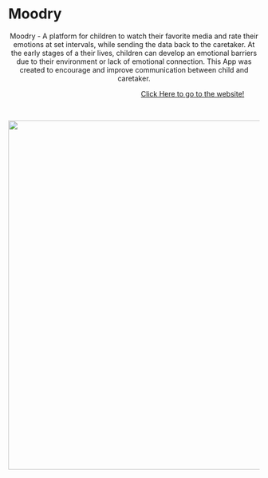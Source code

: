 # Moodry

<p align="center">
  Moodry - A platform for children to watch their favorite media and rate their emotions at set intervals, while sending the data back to the caretaker. At the early stages of a their lives, children can develop an emotional barriers due to their environment or lack of emotional connection. This App was created to encourage and improve communication between child and caretaker. 
</p>

&emsp;&emsp;&emsp;&emsp;&emsp;&emsp;&emsp;&emsp;&emsp;&emsp;&emsp;&emsp;&emsp;&emsp;&emsp;&emsp;&emsp;&emsp;&emsp;[Click Here to go to the website!]()

&emsp;
<p align="center">
<img src="https://github.com/DashlinS/Moodryx/blob/main/public/gif/Moodryxdemo.gif" width="700">
</p>
